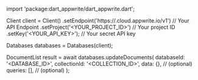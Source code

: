 import 'package:dart_appwrite/dart_appwrite.dart';

Client client = Client()
    .setEndpoint('https://<REGION>.cloud.appwrite.io/v1') // Your API Endpoint
    .setProject('<YOUR_PROJECT_ID>') // Your project ID
    .setKey('<YOUR_API_KEY>'); // Your secret API key

Databases databases = Databases(client);

DocumentList result = await databases.updateDocuments(
    databaseId: '<DATABASE_ID>',
    collectionId: '<COLLECTION_ID>',
    data: {}, // (optional)
    queries: [], // (optional)
);
